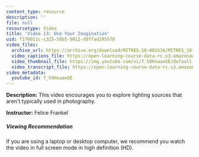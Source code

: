 ```yaml
---
content_type: resource
description: ''
file: null
resourcetype: Video
title: 'Video 13: Use Your Imagination'
uid: f170011c-c325-58b5-9012-d8ffad295570
video_files:
  archive_url: https://archive.org/download/MITRES.10-001S16/MITRES_10-001S16_Track17_300k.mp4
  video_captions_file: https://open-learning-course-data-rc.s3.amazonaws.com/res-10-001-making-science-and-engineering-pictures-a-practical-guide-to-presenting-your-work-spring-2016/07012ce1f79955a59cdb682cc86bbb48_7_hOHxaaxGE.vtt
  video_thumbnail_file: https://img.youtube.com/vi/7_hOHxaaxGE/default.jpg
  video_transcript_file: https://open-learning-course-data-rc.s3.amazonaws.com/res-10-001-making-science-and-engineering-pictures-a-practical-guide-to-presenting-your-work-spring-2016/2bff0c4816dfccd56095652ee36f64ab_7_hOHxaaxGE.pdf
video_metadata:
  youtube_id: 7_hOHxaaxGE
---
```


**Description:** This video encourages you to explore lighting sources that aren't typically used in photography.

**Instructor:** Felice Frankel

##### Viewing Recommendation

If you are using a laptop or desktop computer, we recommend you watch the video in full screen mode in high definition (HD).